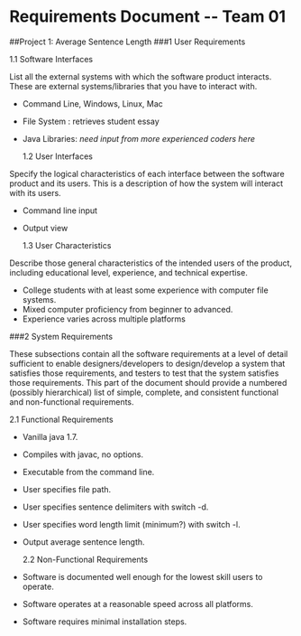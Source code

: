 # **Requirements Document -- Team 01**
##Project 1: Average Sentence Length
###1 User Requirements

1.1 Software Interfaces

List all the external systems with which the software product interacts. These are external systems/libraries 
that you have to interact with.

- Command Line, Windows, Linux, Mac
- File System : retrieves student essay
- Java Libraries: _need input from more experienced coders here_
 
 
  1.2 User Interfaces

Specify the logical characteristics of each interface between the software product and its users. This is a description of how the system will interact with its users.

- Command line input
- Output view

  1.3 User Characteristics

Describe those general characteristics of the intended users of the product, including educational level, experience, and technical expertise.

- College students with at least some experience with computer file systems.
- Mixed computer proficiency from beginner to advanced.
- Experience varies across multiple platforms


###2 System Requirements

These subsections contain all the software requirements at a level of detail sufficient to enable designers/developers to design/develop a system that satisfies those requirements, and testers to test that the system satisfies those requirements. This part of the document should provide a numbered (possibly hierarchical) list of simple, complete, and consistent functional and non-functional requirements.
 
  2.1 Functional Requirements

- Vanilla java 1.7.
- Compiles with javac, no options.
- Executable from the command line.
- User specifies file path.
- User specifies sentence delimiters with switch -d.
- User specifies word length limit (minimum?) with switch -l.
- Output average sentence length. 

  
  2.2 Non-Functional Requirements

- Software is documented well enough for the lowest skill users to operate.
- Software operates at a reasonable speed across all platforms.
- Software requires minimal installation steps. 